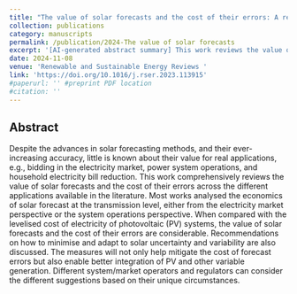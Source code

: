 ```yaml
---
title: "The value of solar forecasts and the cost of their errors: A review."
collection: publications
category: manuscripts
permalink: /publication/2024-The value of solar forecasts
excerpt: '[AI-generated abstract summary] This work reviews the value of solar forecasts and the impact of forecast errors on real applications, such as electricity market bidding, power system operations, and household bill reduction. It finds that while solar forecasts are valuable, their errors have significant costs, especially at the transmission level. The study provides recommendations to minimize solar uncertainty, aiding better integration of photovoltaic (PV) systems and variable generation, which can be adapted by different market operators and regulators. '
date: 2024-11-08
venue: 'Renewable and Sustainable Energy Reviews '
link: 'https://doi.org/10.1016/j.rser.2023.113915'
#paperurl: '' #preprint PDF location
#citation: ''
---
```


<h2> Abstract </h2>
Despite the advances in solar forecasting methods, and their ever-increasing accuracy, little is known about their value for real applications, e.g., bidding in the electricity market, power system operations, and household electricity bill reduction. This work comprehensively reviews the value of solar forecasts and the cost of their errors across the different applications available in the literature. Most works analysed the economics of solar forecast at the transmission level, either from the electricity market perspective or the system operations perspective. When compared with the levelised cost of electricity of photovoltaic (PV) systems, the value of solar forecasts and the cost of their errors are considerable. Recommendations on how to minimise and adapt to solar uncertainty and variability are also discussed. The measures will not only help mitigate the cost of forecast errors but also enable better integration of PV and other variable generation. Different system/market operators and regulators can consider the different suggestions based on their unique circumstances.
